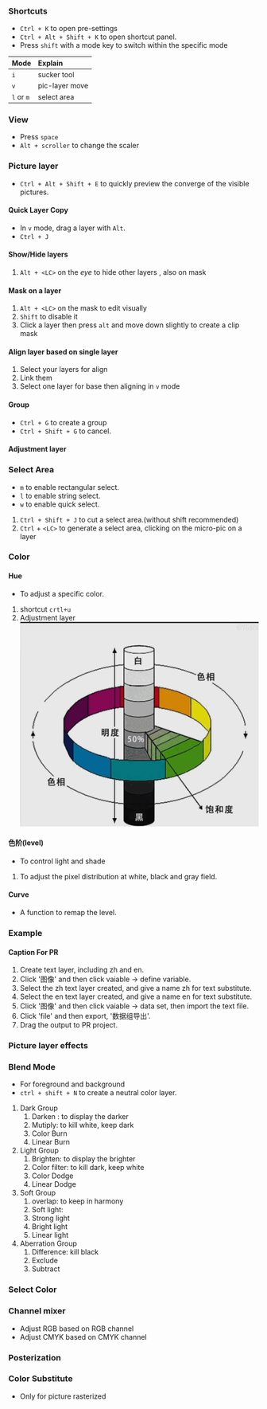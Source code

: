 ### Shortcuts   
- `Ctrl + K` to open pre-settings  
- `Ctrl + Alt + Shift + K` to open shortcut panel.  
- Press `shift` with a mode key to switch within the specific mode  


|Mode|Explain|
|:--|:--|
|`i`| sucker tool|  
|`v` |pic-layer move|   
|`l` or `m` | select area |  


### View  
- Press `space`  
- `Alt + scroller` to change the scaler  


### Picture layer  
- `Ctrl + Alt + Shift + E` to quickly preview the converge of the visible pictures.  

#### Quick Layer Copy  
- In `v` mode, drag a layer with `Alt`.  
- `Ctrl + J`  

#### Show/Hide layers
1. `Alt + <LC>` on the *eye* to hide other layers , also on mask

#### Mask on a layer  
1. `Alt + <LC>` on the mask to edit visually  
2. `Shift` to disable it
3. Click a layer then press `alt` and move down slightly to create a clip mask  

#### Align layer based on single layer  
1. Select your layers for align  
2. Link them  
3. Select one layer for base then aligning in `v` mode  

#### Group  
- `Ctrl + G` to create a group  
- `Ctrl + Shift + G` to cancel.  



#### Adjustment layer  


### Select Area  
- `m` to enable rectangular select.  
- `l` to enable string select.  
- `w` to enable quick select.  

1. `Ctrl + Shift + J` to cut a select area.(without shift recommended)    
2. `Ctrl` + `<LC>` to generate a select area, clicking on the micro-pic on a layer  

### Color   

#### Hue  
- To adjust a specific color.  
1. shortcut `crtl+u`  
2. Adjustment layer  
![hue](./img/hue.jpg)

#### 色阶(level)
- To control light and shade   
1. To adjust the pixel distribution at white, black and gray field.  

#### Curve
- A function to remap the level.  



### Example  
#### Caption For PR  
1. Create text layer, including zh and en.  
2. Click '图像' and then click vaiable -> define variable.  
3. Select the zh text layer created, and give a name zh for text substitute.
4. Select the en text layer created, and give a name en for text substitute.
5. Click '图像' and then click vaiable -> data set, then import the text file.
6. Click 'file' and then export, '数据组导出'.  
7. Drag the output to PR project.

### Picture layer effects  

### Blend Mode  
- For foreground and background  
- `ctrl + shift + N` to create a neutral color layer.  
1. Dark Group  
    1. Darken : to display the darker   
    2. Mutiply: to kill white, keep dark  
    3. Color Burn
    4. Linear Burn
2. Light Group  
    1. Brighten: to display the brighter  
    2. Color filter: to kill dark, keep white  
    3. Color Dodge  
    4. Linear Dodge  
3. Soft Group  
    1. overlap: to keep in harmony  
    2. Soft light:
    3. Strong light  
    4. Bright light  
    5. Linear light  
4. Aberration Group  
    1. Difference: kill black  
    2. Exclude  
    3. Subtract  

### Select Color  

### Channel mixer  
- Adjust RGB based on RGB channel  
- Adjust CMYK based on CMYK channel  

### Posterization  

### Color Substitute  
- Only for picture rasterized  



